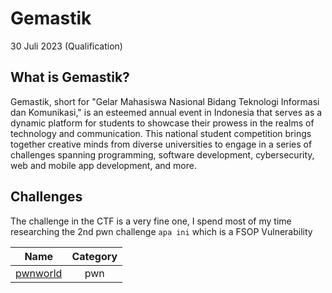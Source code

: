 # Gemastik
30 Juli 2023 (Qualification)

## What is Gemastik?
Gemastik, short for "Gelar Mahasiswa Nasional Bidang Teknologi Informasi dan Komunikasi," is an esteemed annual event in Indonesia that serves as a dynamic platform for students to showcase their prowess in the realms of technology and communication. This national student competition brings together creative minds from diverse universities to engage in a series of challenges spanning programming, software development, cybersecurity, web and mobile app development, and more.

## Challenges

The challenge in the CTF is a very fine one, I spend most of my time researching the 2nd pwn challenge `apa ini` which is a FSOP Vulnerability

| **Name** | **Category** |
| :---: | :---: |
| [pwnworld](./[pwn]%20Pwnworld/) | pwn |